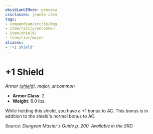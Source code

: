 ```yaml
---
obsidianUIMode: preview
cssclasses: json5e-item
tags:
- compendium/src/5e/dmg
- item/rarity/uncommon
- item/shield/
- item/tier/major
aliases: 
- "+1 Shield"
---
```

# +1 Shield
*Armor ([shield](2-Mechanics/CLI/items/shield.md)), major, uncommon*  

- **Armor Class**: 2
- **Weight**: 6.0 lbs.

While holding this shield, you have a +1 bonus to AC. This bonus is in addition to the shield's normal bonus to AC.

*Source: Dungeon Master's Guide p. 200. Available in the <span title='Systems Reference Document (5.1)'>SRD</span>*